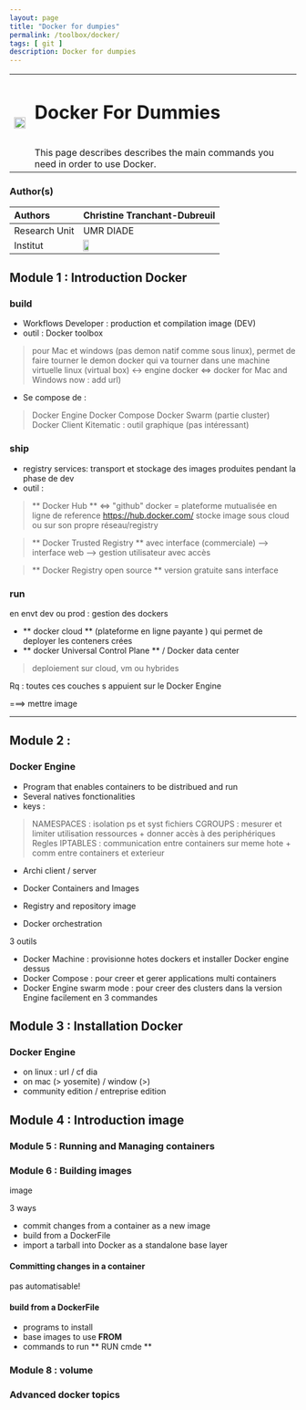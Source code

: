 ```yaml
---
layout: page
title: "Docker for dumpies"
permalink: /toolbox/docker/
tags: [ git ]
description: Docker for dumpies
---
```

<table class="table-contact">
<tr>
<td><img width="100%" src="{{ site.url }}/images/trainings-linux.png" alt="" />
</td>
<td>
<h1> Docker For Dummies</h1><br />
This page describes describes the main commands you need in order to use Docker.
</td>
</tr>
</table>


### Author(s)

| Authors  | Christine Tranchant-Dubreuil  |
| :------------- | :------------- |
| Research Unit | UMR DIADE   |
| Institut |  <img src="https://www.ird.fr/extension/ird/design/ird/images/picto/logo_ird.png" width="20%"> |


<a name="module1-intro"></a>
##  Module 1 : Introduction Docker

### build
* Workflows Developer : production et compilation image (DEV)
* outil : Docker toolbox
> pour Mac et windows (pas demon natif comme sous linux), permet de faire tourner le demon docker qui va tourner dans une machine virtuelle linux (virtual box) <-> engine docker <=> docker for Mac and Windows now : add url)
* Se compose de :
> Docker Engine
> Docker Compose
> Docker Swarm (partie cluster)
> Docker Client
> Kitematic : outil graphique  (pas intéressant)


### ship
* registry services: transport et stockage des images produites pendant la phase de dev
* outil :
> ** Docker Hub **
 <=> "github" docker = plateforme mutualisée en ligne de reference https://hub.docker.com/
 stocke image sous cloud ou sur son propre réseau/registry

> ** Docker Trusted Registry **
avec interface (commerciale)
--> interface web
--> gestion utilisateur avec accès

> ** Docker Registry open source **
version gratuite sans interface


### run
en envt dev ou prod : gestion des dockers
* ** docker cloud ** (plateforme en ligne payante ) qui permet de deployer les conteners crées
* ** docker Universal Control Plane ** / Docker data center
> deploiement sur cloud, vm ou hybrides

Rq : toutes ces couches s appuient sur le Docker Engine


===> mettre image

***

<a name="module1-intro"></a>
##  Module 2 :

### Docker Engine

* Program that enables containers to be distribued and run
* Several natives fonctionalities
* keys :
> NAMESPACES : isolation ps et syst fichiers
> CGROUPS : mesurer et limiter utilisation ressources + donner accès à des periphériques
> Regles IPTABLES : communication entre containers sur meme hote + comm entre containers et exterieur

* Archi client / server
* Docker Containers and Images
* Registry and repository
image

* Docker orchestration

3 outils
- Docker Machine : provisionne hotes dockers et installer Docker engine dessus
- Docker Compose : pour creer et gerer applications multi containers
- Docker Engine swarm mode : pour creer des clusters dans la version Engine facilement en 3 commandes

<a name="module3-install"></a>
##  Module 3 : Installation Docker

### Docker Engine
* on linux : url / cf dia
* on mac (> yosemite) / window (>)
* community edition / entreprise edition

<a name="module4-image"></a>
##  Module 4 : Introduction image

<a name="module5-run"></a>
### Module 5 : Running and Managing containers

### Module 6 : Building images
image

3 ways
* commit changes from a container as a new image
* build from a DockerFile
* import a tarball into Docker as a standalone base layer

#### Committing changes in a container
pas automatisable!

#### build from a DockerFile
* programs to install
* base images to use **FROM**
* commands to run ** RUN cmde **

### Module 8 : volume

### Advanced docker topics

